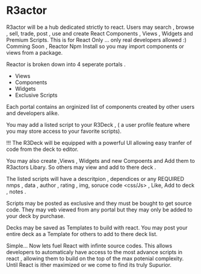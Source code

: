 # R3actor


 R3actor will be a hub dedicated strictly to react. Users may search , browse , sell, trade,  post , use and create React Components ,
 Views , Widgets and Premium Scripts. This is for React Only ... only real developers allowed :) Comming Soon , Reactor Npm Install so you may import components or views from a package.
 
 Reactor is broken down into 4 seperate portals . 
 
 - Views
 - Components
 - Widgets
 - Exclusive Scripts
 
 Each portal contains an orginized list of components created by other users and developers alike.
 
 You may add a listed script to your R3Deck , ( a user profile feature where you may store access to your favorite scripts).
 
 !!! The R3Deck will be equipped with a powerful UI allowing easy tranfer of code from the deck to editor.
 
 You may also create  ,Views , Widgets and new Compoents and Add them to R3actors Libary. So others may view and add to there deck . 
 
 The listed scripts will have a descritpion , dependices or any REQUIRED nmps , data , author , rating , img, soruce code <css/Js> , Like, Add to deck , 
 notes .
 
 Scripts may be posted as exclusive and they must be bought to get source code. They may veb viewed from any portal but they may only be 
 added to your deck by purchase.
 
 Decks may be saved as Templates to build with react. You may post your entire deck as a Template for others to add to there deck list.
 
 Simple... Now lets fuel React with infinte source codes. This allows developers to automaticaly have access to the most
 advance scripts in react , allowing them to build on the top of the max potenial complexity. Until React is ither maximized 
 or we come to find its truly Supurior.
 
 
